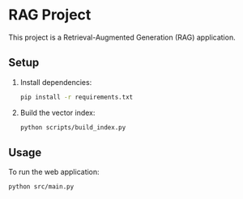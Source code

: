 # RAG Project

This project is a Retrieval-Augmented Generation (RAG) application.

## Setup

1. Install dependencies:
   ```bash
   pip install -r requirements.txt
   ```

2. Build the vector index:
   ```bash
   python scripts/build_index.py
   ```

## Usage

To run the web application:
```bash
python src/main.py
```